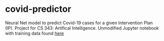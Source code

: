 # covid-predictor
Neural Net model to predict Covid-19 cases for a given Intervention Plan (IP). Project for CS 343: Artifical Intelligence. 
Unmodified Jupyter notebook with training data found [here](https://www.cs.utexas.edu/users/risto/cs343/private/hw2/hw2.html.)

